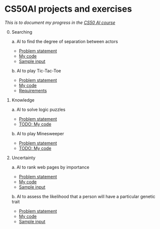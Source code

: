 # CS50AI projects and exercises
_This is to document my progress in the [CS50 AI course](https://cs50.harvard.edu/ai/2020/)_  

0. Searching  

   a. AI to find the degree of separation between actors
      * [Problem statement](https://cs50.harvard.edu/ai/2020/projects/0/degrees/)  
      * [My code](degrees.py)  
      * [Sample input](small)
  
   b. AI to play Tic-Tac-Toe  
      * [Problem statement](https://cs50.harvard.edu/ai/2020/projects/0/tictactoe/)  
      * [My code](tictactoe.py) 
      * [Requirements](requirements0b.txt)  
      
      
1. Knowledge      

   a. AI to solve logic puzzles  
      * [Problem statement](https://cs50.harvard.edu/ai/2020/projects/1/knights/)  
      * [TODO: My code ](knights.py)  
  
   b. AI to play Minesweeper    
      * [Problem statement](https://cs50.harvard.edu/ai/2020/projects/1/minesweeper/)  
      * [TODO: My code](minesweeper.py) 
  
  
2. Uncertainty 

   a. AI to rank web pages by importance 
      * [Problem statement](https://cs50.harvard.edu/ai/2020/projects/2/pagerank/)  
      * [My code](pagerank.py)  
      * [Sample input](corpus0)  
       
  
   b. AI to assess the likelihood that a person will have a particular genetic trait  
      * [Problem statement](https://cs50.harvard.edu/ai/2020/projects/2/heredity/)  
      * [My code](heredity.py)   
      * [Sample input](family0.csv)  
